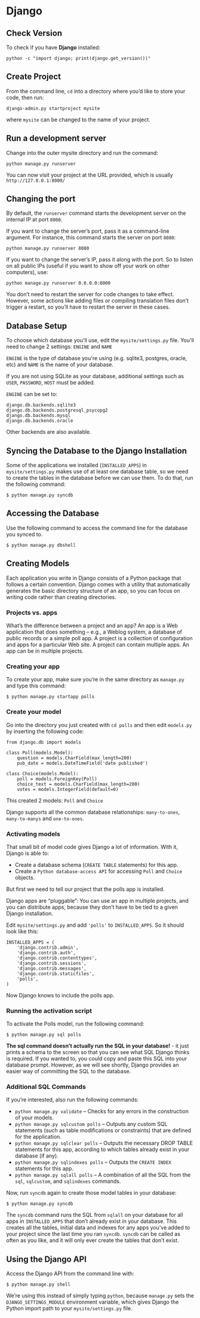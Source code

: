 # Django


## Check Version

To check if you have **Django** installed:

	python -c "import django; print(django.get_version())"


## Create Project

From the command line, `cd` into a directory where you’d like to store your code, then run:

	django-admin.py startproject mysite

where `mysite` can be changed to the name of your project.


## Run a development server

Change into the outer mysite directory and run the command:

	python manage.py runserver

You can now visit your project at the URL provided, which is usually `http://127.0.0.1:8000/`

## Changing the port

By default, the `runserver` command starts the development server on the internal IP at port `8000`.

If you want to change the server’s port, pass it as a command-line argument. For instance, this command starts the server on port `8080`:

	python manage.py runserver 8080

If you want to change the server’s IP, pass it along with the port. So to listen on all public IPs (useful if you want to show off your work on other computers), use:

	python manage.py runserver 0.0.0.0:8000

You don’t need to restart the server for code changes to take effect. However, some actions like adding files or compiling translation files don’t trigger a restart, so you’ll have to restart the server in these cases.

## Database Setup

To choose which database you'll use, edit the `mysite/settings.py` file. You'll need to change 2 settings: `ENGINE` and `NAME`

`ENGINE` is the type of database you're using (e.g. sqlite3, postgres, oracle, etc) and `NAME` is the name of your database.

If you are not using SQLite as your database, additional settings such as `USER`, `PASSWORD`, `HOST` must be added. 

`ENGINE` can be set to: 

	django.db.backends.sqlite3 
	django.db.backends.postgresql_psycopg2
	django.db.backends.mysql
	django.db.backends.oracle 

Other backends are also available.

## Syncing the Database to the Django Installation

Some of the applications we installed (`INSTALLED_APPS`) in `mysite/settings.py` makes use of at least one database table, so we need to create the tables in the database before we can use them. To do that, run the following command:

	$ python manage.py syncdb

## Accessing the Database

Use the following command to access the command line for the database you synced to.

	$ python manage.py dbshell

## Creating Models

Each application you write in Django consists of a Python package that follows a certain convention. Django comes with a utility that automatically generates the basic directory structure of an app, so you can focus on writing code rather than creating directories.

### Projects vs. apps

What’s the difference between a project and an app? An app is a Web application that does something – e.g., a Weblog system, a database of public records or a simple poll app. A project is a collection of configuration and apps for a particular Web site. A project can contain multiple apps. An app can be in multiple projects.

### Creating your app

To create your app, make sure you’re in the same directory as `manage.py` and type this command:

	$ python manage.py startapp polls

### Create your model

Go into the directory you just created with `cd polls` and then edit `models.py` by inserting the following code:

	from django.db import models
	
	class Poll(models.Model):
	    question = models.CharField(max_length=200)
	    pub_date = models.DateTimeField('date published')
	
	class Choice(models.Model):
	    poll = models.ForeignKey(Poll)
	    choice_text = models.CharField(max_length=200)
	    votes = models.IntegerField(default=0)

This created 2 models: `Poll` and `Choice`

Django supports all the common database relationships: `many-to-ones`, `many-to-manys` and `one-to-ones`.

### Activating models

That small bit of model code gives Django a lot of information. With it, Django is able to:

* Create a database schema (`CREATE TABLE` statements) for this app.
* Create a `Python database-access API` for accessing `Poll` and `Choice` objects.

But first we need to tell our project that the polls app is installed.

Django apps are “pluggable”: You can use an app in multiple projects, and you can distribute apps, because they don’t have to be tied to a given Django installation.

Edit `mysite/settings.py` and add `'polls'` to `INSTALLED_APPS`. So it should look like this:

	INSTALLED_APPS = (
	    'django.contrib.admin',
	    'django.contrib.auth',
	    'django.contrib.contenttypes',
	    'django.contrib.sessions',
	    'django.contrib.messages',
	    'django.contrib.staticfiles',
	    'polls',
	)

Now Django knows to include the polls app.

### Running the activation script

To activate the Polls model, run the following command:

	$ python manage.py sql polls

**The sql command doesn’t actually run the SQL in your database!** - it just prints a schema to the screen so that you can see what SQL Django thinks is required. If you wanted to, you could copy and paste this SQL into your database prompt. However, as we will see shortly, Django provides an easier way of committing the SQL to the database.

### Additional SQL Commands

If you’re interested, also run the following commands:

* `python manage.py validate` – Checks for any errors in the construction of your models.
* `python manage.py sqlcustom polls` – Outputs any custom SQL statements (such as table modifications or constraints) that are defined for the application.
* `python manage.py sqlclear polls` – Outputs the necessary DROP TABLE statements for this app, according to which tables already exist in your database (if any).
* `python manage.py sqlindexes polls` – Outputs the `CREATE INDEX` statements for this app.
* `python manage.py sqlall polls` – A combination of all the SQL from the `sql`, `sqlcustom`, and `sqlindexes` commands.

Now, run `syncdb` again to create those model tables in your database:

	$ python manage.py syncdb

The `syncdb` command runs the SQL from `sqlall` on your database for all apps in `INSTALLED_APPS` that don’t already exist in your database. This creates all the tables, initial data and indexes for any apps you’ve added to your project since the last time you ran `syncdb`. `syncdb` can be called as often as you like, and it will only ever create the tables that don’t exist.

## Using the Django API

Access the Django API from the command line with:
	
	$ python manage.py shell

We’re using this instead of simply typing `python`, because `manage.py` sets the `DJANGO_SETTINGS_MODULE` environment variable, which gives Django the Python import path to your `mysite/settings.py` file.


